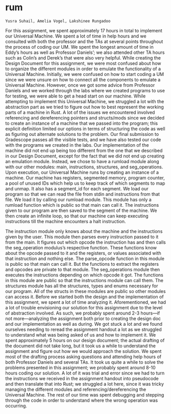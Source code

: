 # rum
	Yusra Suhail, Amelia Vogel, Lakshinee Rungadoo
For this assignment, we spent approximately 17 hours in total to implement our Universal Machine. We spent a lot of time in help hours and we consulted with both the professor and the TAs at several points throughout the process of coding our UM. We spent the longest amount of time in Eddy’s hours as well as Professor Daniels’; we also attended other TA hours such as Colin’s and Derek’s that were also very helpful.
While creating the Design Document for this assignment, we were most confused about how to organize the different modules in order to emulate the functionality of a Universal Machine. Initially, we were confused on how to start coding a UM since we were unsure on how to connect all the components to emulate a Universal Machine. However, once we got some advice from Professor Daniels and we worked through the labs where we created programs to use for testing, we were able to get a head start on our machine.
While attempting to implement this Universal Machine, we struggled a lot with the abstraction part as we tried to figure out how to best represent the working parts of a machine in Rust. A lot of the issues we encountered involved referencing and dereferencing pointers and structs/mods since we decided to create an instance of a machine that we passed into the program; this explicit definition limited our options in terms of structuring the code as well as figuring out alternate solutions to the problem. 
Our final submission to Gradescope passes all the visible tests, and we have also tested our code with the programs we created in the labs. Our implementation of the machine did not end up being too different from the one that we described in our Design Document, except for the fact that we did not end up creating an emulation module. Instead, we chose to have a rumload module along with our other modules: main, instructions, structures, and  seg_operations.
Upon execution, our Universal Machine runs by creating an instance of a machine. Our machine has registers, segmented memory, program counter, a pool of unused IDs which help us to keep track of which segments to map and unmap. It also has a segment_id for each segment. We load our program so that we can read the file from stdin and instructions from that file. We load it by calling our rumload module. This module has only a rumload function which is public so that main can call it.
The instructions given to our program are then saved to the segment of the machine. We then create an infinite loop, so that our machine can keep executing instructions till the machine encounters a halt instruction. 


The instruction module only knows about the machine and the instructions given by the user.  This module then parses every instruction passed to it from the main. It figures out which opcode the instruction has and then calls the seg_operation modulus’s respective function. These functions know about the opcode passed to it and the registers, or values associated with that instruction and nothing else. The parse_opcode function in this module is public so that main can call it. But the functions to extract the registers and opcodes are private to that module. 
The seg_operations module then executes the instructions depending on which opcode it got. The functions in this module are public so that the instructions module can call them. 
The structures module has all the structures, types and enums necessary for our program. All of the structs in these modules are public so other modules can access it. 
Before we started both the design and the implementation of this assignment, we spent a lot of time analyzing it. Aforementioned, we had a lot of trouble envisioning our solution for this assignment due to the level of abstraction involved. As such, we probably spent around 2-3 hours—if not more—analyzing the assignment both prior to creating the design doc and our implementation as well as during. We got stuck a lot and we found ourselves needing to reread the assignment handout a lot as we struggled to understand what was being asked of us and how to implement it. 
We spent approximately 5 hours on our design document; the actual drafting of the document did not take long, but it took us a while to understand the assignment and figure out how we would approach the solution. We spent most of the drafting process asking questions and attending help hours of both Professor Daniels and several TAs. 
It took us quite a while to solve the problems presented in this assignment; we probably spent around 8-10 hours coding our solution. A lot of it was trial and error since we had to turn the instructions we received in the assignment handout into pseudocode and then translate that into Rust; we struggled a lot here, since it was tricky managing the different modules and referencing/dereferencing the Universal Machine. The rest of our time was spent debugging and stepping through the code in order to understand where the wrong operation was occurring.
